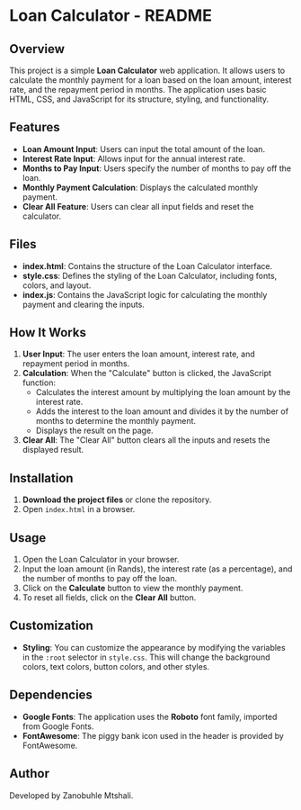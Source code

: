 # Loan Calculator - README

## Overview

This project is a simple **Loan Calculator** web application. It allows users to calculate the monthly payment for a loan based on the loan amount, interest rate, and the repayment period in months. The application uses basic HTML, CSS, and JavaScript for its structure, styling, and functionality.

## Features

- **Loan Amount Input**: Users can input the total amount of the loan.
- **Interest Rate Input**: Allows input for the annual interest rate.
- **Months to Pay Input**: Users specify the number of months to pay off the loan.
- **Monthly Payment Calculation**: Displays the calculated monthly payment.
- **Clear All Feature**: Users can clear all input fields and reset the calculator.

## Files

- **index.html**: Contains the structure of the Loan Calculator interface.
- **style.css**: Defines the styling of the Loan Calculator, including fonts, colors, and layout.
- **index.js**: Contains the JavaScript logic for calculating the monthly payment and clearing the inputs.

## How It Works

1. **User Input**: The user enters the loan amount, interest rate, and repayment period in months.
2. **Calculation**: When the "Calculate" button is clicked, the JavaScript function:
   - Calculates the interest amount by multiplying the loan amount by the interest rate.
   - Adds the interest to the loan amount and divides it by the number of months to determine the monthly payment.
   - Displays the result on the page.
3. **Clear All**: The "Clear All" button clears all the inputs and resets the displayed result.

## Installation

1. **Download the project files** or clone the repository.
2. Open `index.html` in a browser.

## Usage

1. Open the Loan Calculator in your browser.
2. Input the loan amount (in Rands), the interest rate (as a percentage), and the number of months to pay off the loan.
3. Click on the **Calculate** button to view the monthly payment.
4. To reset all fields, click on the **Clear All** button.

## Customization

- **Styling**: You can customize the appearance by modifying the variables in the `:root` selector in `style.css`. This will change the background colors, text colors, button colors, and other styles.
  
## Dependencies

- **Google Fonts**: The application uses the **Roboto** font family, imported from Google Fonts.
- **FontAwesome**: The piggy bank icon used in the header is provided by FontAwesome.

## Author

Developed by Zanobuhle Mtshali.

